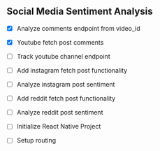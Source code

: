 ## Social Media Sentiment Analysis 

- [x] Analyze comments endpoint from video_id
- [x] Youtube fetch post comments 
- [ ] Track youtube channel endpoint
- [ ] Add instagram fetch post functionality
- [ ] Analyze instagram post sentiment
- [ ] Add reddit fetch post functionality
- [ ] Analyze reddit post sentiment
      
- [ ] Initialize React Native Project
- [ ] Setup routing

